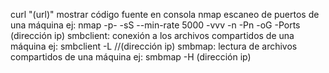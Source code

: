 curl "(url)" mostrar código fuente en consola
nmap escaneo de puertos de una máquina ej: nmap -p- -sS --min-rate 5000 -vvv -n -Pn -oG -Ports (dirección ip)
smbclient: conexión a los archivos compartidos de una máquina ej: smbclient -L //(dirección ip)
smbmap: lectura de archivos compartidos de una máquina ej: smbmap -H (dirección ip)
